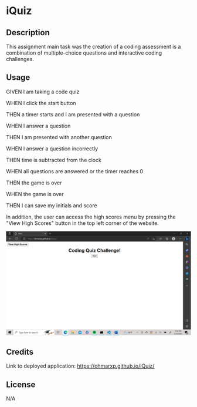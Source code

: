 # iQuiz

## Description

This assignment main task was the creation of a coding assessment is a combination of multiple-choice questions and interactive coding challenges.

## Usage

GIVEN I am taking a code quiz

WHEN I click the start button

THEN a timer starts and I am presented with a question

WHEN I answer a question

THEN I am presented with another question

WHEN I answer a question incorrectly

THEN time is subtracted from the clock

WHEN all questions are answered or the timer reaches 0

THEN the game is over

WHEN the game is over

THEN I can save my initials and score

In addition, the user can access the high scores menu by pressing the "View High Scores" 
button in the top left corner of the website.

![Deployed webpage](Assets/images/deployed-image.jpg)

## Credits

Link to deployed application: https://ohmarxp.github.io/iQuiz/

## License

N/A
